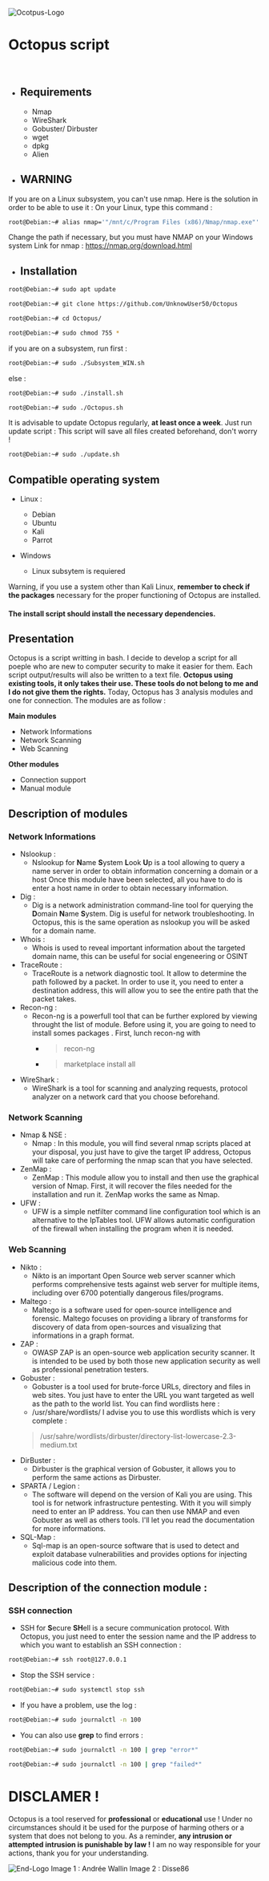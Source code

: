 ![Ocotpus-Logo](https://pbs.twimg.com/media/D3UPvfoW0AAOdCF.jpg)
# Octopus script
<br/>

* ## Requirements 

  * Nmap
  * WireShark
  * Gobuster/ Dirbuster
  * wget
  * dpkg
  * Alien

* ## WARNING 

If you are on a Linux subsystem, you can't use nmap. Here is the solution in order to be able to use it :
On your Linux, type this command : 

```bash
root@Debian:~# alias nmap='"/mnt/c/Program Files (x86)/Nmap/nmap.exe"'
```

Change the path if necessary, but you must have NMAP on your Windows system
Link for nmap : https://nmap.org/download.html

* ## Installation

```bash
root@Debian:~# sudo apt update
```

```bash
root@Debian:~# git clone https://github.com/UnknowUser50/Octopus
```

```bash
root@Debian:~# cd Octopus/
```
```bash
root@Debian:~# sudo chmod 755 * 
```

if you are on a subsystem, run first : 

```bash
root@Debian:~# sudo ./Subsystem_WIN.sh
```

else : 

```bash
root@Debian:~# sudo ./install.sh
```

```bash
root@Debian:~# sudo ./Octopus.sh
```

It is advisable to update Octopus regularly, **at least once a week**. Just run update script :
This script will save all files created beforehand, don't worry !

```bash
root@Debian:~# sudo ./update.sh
```

## Compatible operating system

* Linux :
  * Debian
  * Ubuntu
  * Kali 
  * Parrot

* Windows
  * Linux subsytem is requiered

Warning, if you use a system other than Kali Linux, **remember to check if the packages** necessary for the proper functioning of Octopus are installed.  
#### The install script should install the necessary dependencies. 

## Presentation
  Octopus is a script writting in bash. I decide to develop a script for all poeple who are new to computer security 
  to make it easier for them. Each script output/results will also be written to a text file.
  **Octopus using existing tools, it only takes their use. These tools do not belong to me and I do not give them the rights.** 
  Today, Octopus has 3 analysis modules and one for connection. The modules are as follow :

**Main modules**
* Network Informations 
* Network Scanning
* Web Scanning

**Other modules**
* Connection support
* Manual module

## Description of modules


### Network Informations
* Nslookup :
  * Nslookup for **N**ame **S**ystem **L**ook **U**p is a tool allowing to query a name server in order to obtain information concerning a domain or a host Once
  this module have been selected, all you have to do is enter a host name in order to obtain necessary information.
* Dig : 
  * Dig is a network administration command-line tool for querying the **D**omain **N**ame **S**ystem. Dig is useful for network troubleshooting. In Octopus, this is 
  the same operation as nslookup you will be asked for a domain name.
* Whois :
  * Whois is used to reveal important information about the targeted domain name, this can be useful for social engeneering or OSINT
* TraceRoute :
  * TraceRoute is a network diagnostic tool. It allow to determine the path followed by a packet. In order to use it, you need to enter a destination address, this will 
  allow you to see the entire path that the packet takes.
* Recon-ng :
  * Recon-ng is a powerfull tool that can be further explored by viewing throught the list of module. Before using it, you are going to need to install somes packages
  . First, lunch recon-ng with 
    * > recon-ng
    * > marketplace install all 
* WireShark : 
  * WireShark is a tool for scanning and analyzing requests, protocol analyzer on a network card that you choose beforehand.

### Network Scanning
* Nmap & NSE : 
  * Nmap : In this module, you will find several nmap scripts placed at your disposal, you just have to give the target IP address, Octopus will take care of performing
  the nmap scan that you have selected.
* ZenMap :
  * ZenMap : This module allow you to install and then use the graphical version of Nmap. First, it will recover the files needed for the installation and run it.
  ZenMap works the same as Nmap.
* UFW :
  * UFW is a simple netfilter command line configuration tool which is an alternative to the IpTables tool. UFW allows automatic configuration of the firewall when
  installing the program when it is needed.
  
### Web Scanning
* Nikto :
    * Nikto is an important Open Source web server scanner which performs comprehensive tests against web server for multiple items, including over 6700 potentially 
    dangerous files/programs.
* Maltego :
  * Maltego is a software used for open-source intelligence and forensic. Maltego focuses on providing a library of transforms for discovery of data from
  open-sources and visualizing that informations in a graph format.
* ZAP : 
  * OWASP ZAP is an open-source web application security scanner. It is intended to be used by both those new application security as well as professional penetration
  testers.
* Gobuster : 
  * Gobuster is a tool used for brute-force URLs, directory and files in web sites. You just have to enter the URL you want targeted as well as the path to the world list. 
   You can find wordlists here :
   * /usr/share/wordlists/
   I advise you to use this wordlists which is very complete :
    > /usr/sahre/wordlists/dirbuster/directory-list-lowercase-2.3-medium.txt
* DirBuster : 
  * Dirbuster is the graphical version of Gobuster, it allows you to perform the same actions as Dirbuster.
* SPARTA / Legion : 
  * The software will depend on the version of Kali you are using. This tool is for network infrastructure pentesting. With it you will simply need to enter an IP address. 
  You can then use NMAP and even Gobuster as well as others tools. I'll let you read the documentation for more informations.
* SQL-Map :
  * Sql-map is an open-source software that is used to detect and exploit database vulnerabilities and provides options for injecting malicious code into them.
  
## Description of the connection module :

### SSH connection
* SSH for **S**ecure **SH**ell is a secure communication protocol. With Octopus, you just need to enter the session name and the IP address to which you want to establish
an SSH connection :
```bash
root@Debian:~# ssh root@127.0.0.1
```
* Stop the SSH service :
```bash 
root@Debian:~# sudo systemctl stop ssh
```

* If you have a problem, use the log : 
```bash
root@Debian:~# sudo journalctl -n 100
```
* You can also use **grep** to find errors : 
```bash
root@Debian:~# sudo journalctl -n 100 | grep "error*"
```

```bash
root@Debian:~# sudo journalctl -n 100 | grep "failed*"
```

# DISCLAMER ! 
Octopus is a tool reserved for **professional** or **educational** use ! Under no circumstances should it be used for the purpose of harming others or a system that does
not belong to you. As a reminder, **any intrusion or attempted intrusion is punishable by law !**
I am no way responsible for your actions, thank you for your understanding.

![End-Logo](https://i.kym-cdn.com/entries/icons/original/000/001/567/Cthulhu_by_disse86-d9tq84i.jpg)
Image 1 : Andrée Wallin
Image 2 : Disse86
